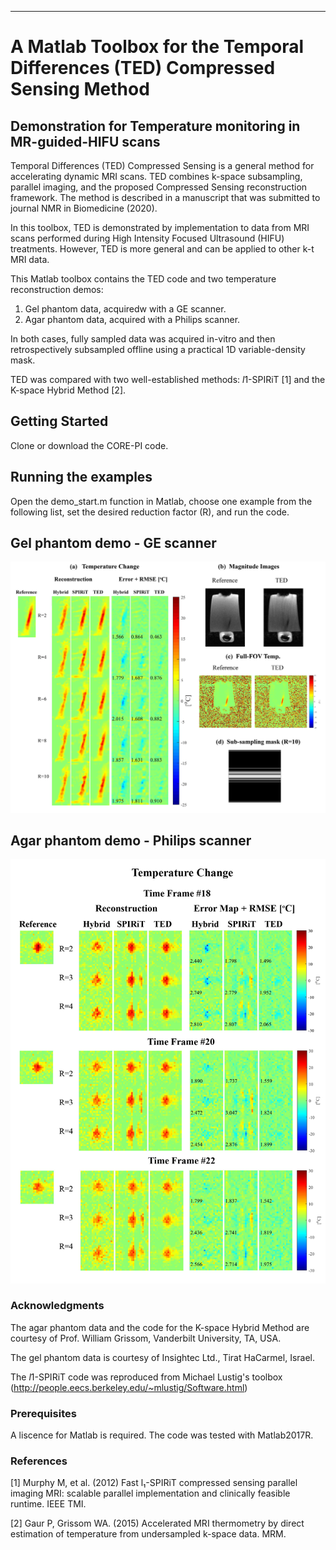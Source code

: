 ----------------------------------------------------------------------------------------
# A Matlab Toolbox for the Temporal Differences (TED) Compressed Sensing Method

Demonstration for Temperature monitoring in MR-guided-HIFU scans
-----------------------------------------------------------------------------------------
Temporal Differences (TED) Compressed Sensing is a general method for accelerating dynamic MRI scans. TED combines k-space subsampling, parallel imaging, and the proposed Compressed Sensing reconstruction framework. The method is described in a manuscript that was submitted to journal NMR in Biomedicine (2020).

In this toolbox, TED is demonstrated by implementation to data from MRI scans performed during High Intensity Focused Ultrasound (HIFU) treatments. However, TED is more general and can be applied to other k-t MRI data.

This Matlab toolbox contains the TED code and two temperature reconstruction demos:
1. Gel phantom data, acquiredw with a GE scanner.
2. Agar phantom data, acquired with a Philips scanner.

In both cases, fully sampled data was acquired in-vitro and then retrospectively subsampled offline using a practical 1D variable-density mask.

TED was compared with two well-established methods: *l*1-SPIRiT [1] and the K-space Hybrid Method [2].

## Getting Started
Clone or download the CORE-PI code.


## Running the examples
Open the demo_start.m function in Matlab, choose one example from the following list, set the desired
reduction factor (R), and run the code.

## Gel phantom demo - GE scanner

![demo1](README_figures/gel_phantom.jpg)

## Agar phantom demo - Philips scanner

![demo1](README_figures/agar_phantom.jpg)


### Acknowledgments
The agar phantom data and the code for the K-space Hybrid Method are courtesy of Prof. William Grissom, Vanderbilt University, TA, USA.

The gel phantom data is courtesy of Insightec Ltd., Tirat HaCarmel, Israel.

The *l*1-SPIRiT code was reproduced from Michael Lustig's  toolbox (http://people.eecs.berkeley.edu/~mlustig/Software.html)


### Prerequisites
A liscence for Matlab is required. The code was tested with Matlab2017R.

### References
[1] Murphy M, et al. (2012) Fast l₁-SPIRiT compressed sensing parallel imaging MRI: scalable parallel implementation and clinically feasible runtime. IEEE TMI.

[2] Gaur P, Grissom WA. (2015) Accelerated MRI thermometry by direct estimation of temperature from undersampled k-space data. MRM.
